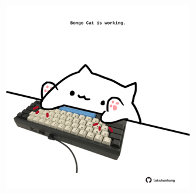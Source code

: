 <!-- built at 14/04/2023, 24:01:18 UTC -->
<p align="center">
  <img width="500" height="500" src="./ReadmeImage.svg">
</p>
